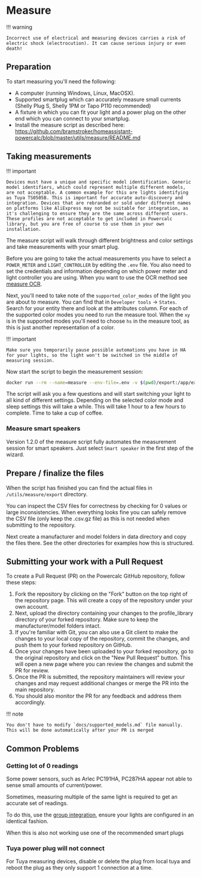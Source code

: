 # Measure

!!! warning

    Incorrect use of electrical and measuring devices carries a risk of electric shock (electrocution). It can cause serious injury or even death!

## Preparation

To start measuring you'll need the following:

- A computer (running Windows, Linux, MacOSX).
- Supported smartplug which can accurately measure small currents (Shelly Plug S, Shelly 1PM or Tapo P110 recommended)
- A fixture in which you can fit your light and a power plug on the other end which you can connect to your smartplug.
- Install the measure script as described here: <https://github.com/bramstroker/homeassistant-powercalc/blob/master/utils/measure/README.md>

## Taking measurements

!!! important

    Devices must have a unique and specific model identification. Generic model identifiers, which could represent multiple different models, are not acceptable. A common example for this are lights identifying as Tuya TS0505B. This is important for accurate auto-discovery and integration. Devices that are rebranded or sold under different names on platforms like AliExpress may not be suitable for integration, as it's challenging to ensure they are the same across different users. These profiles are not acceptable to get included in Powercalc library, but you are free of course to use them in your own installation.

The measure script will walk through different brightness and color settings and take measurements with your smart plug.

Before you are going to take the actual measurements you have to select a `POWER_METER` and `LIGHT_CONTROLLER` by editing the `.env` file. You also need to set the credentials and information depending on which power meter and light controller you are using.
When you want to use the OCR method see [measure OCR](measure-ocr.md).

Next, you'll need to take note of the `supported_color_modes` of the light you are about to measure. You can find that in `Developer tools` -> `States`. Search for your entity there and look at the attributes column. For each of the supported color modes you need to run the measure tool.
When the `xy` is in the supported modes you'll need to choose `hs` in the measure tool, as this is just another representation of a color.

!!! important

    Make sure you temporarily pause possible automations you have in HA for your lights, so the light won't be switched in the middle of measuring session.

Now start the script to begin the measurement session:

```bash
docker run --rm --name=measure --env-file=.env -v $(pwd)/export:/app/export -v $(pwd)/.persistent:/app/.persistent -it bramgerritsen/powercalc-measure:latest
```

The script will ask you a few questions and will start switching your light to all kind of different settings.
Depending on the selected color mode and sleep settings this will take a while. This will take 1 hour to a few hours to complete.
Time to take a cup of coffee.

### Measure smart speakers

Version 1.2.0 of the measure script fully automates the measurement session for smart speakers. Just select `Smart speaker` in the first step of the wizard.

## Prepare / finalize the files

When the script has finished you can find the actual files in `/utils/measure/export` directory.

You can inspect the CSV files for correctness by checking for 0 values or large inconsistencies.
When everything looks fine you can safely remove the CSV file (only keep the .csv.gz file) as this is not needed when submitting to the repository.

Next create a manufacturer and model folders in data directory and copy the files there. See the other directories for examples how this is structured.

## Submitting your work with a Pull Request

To create a Pull Request (PR) on the Powercalc GitHub repository, follow these steps:

1. Fork the repository by clicking on the "Fork" button on the top right of the repository page. This will create a copy of the repository under your own account.
2. Next, upload the directory containing your changes to the profile_library directory of your forked repository. Make sure to keep the manufacturer/model folders intact.
3. If you're familiar with Git, you can also use a Git client to make the changes to your local copy of the repository, commit the changes, and push them to your forked repository on GitHub.
4. Once your changes have been uploaded to your forked repository, go to the original repository and click on the "New Pull Request" button. This will open a new page where you can review the changes and submit the PR for review.
5. Once the PR is submitted, the repository maintainers will review your changes and may request additional changes or merge the PR into the main repository.
6. You should also monitor the PR for any feedback and address them accordingly.

!!! note

    You don't have to modify `docs/supported_models.md` file manually. This will be done automatically after your PR is merged

## Common Problems

### Getting lot of 0 readings

Some power sensors, such as Arlec PC191HA, PC287HA appear not able to sense small amounts of current/power.

Sometimes, measuring multiple of the same light is required to get an accurate set of readings.

To do this, use the [group integration](https://www.home-assistant.io/integrations/group/), ensure your lights are configured in an identical fashion.

When this is also not working use one of the recommended smart plugs

### Tuya power plug will not connect

For Tuya measuring devices, disable or delete the plug from local tuya and reboot the plug as they only support 1 connection at a time.
